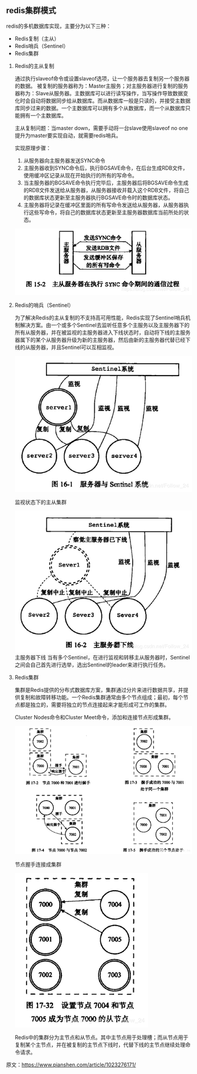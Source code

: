 ## redis集群模式

redis的多机数据库实现，主要分为以下三种：

* Redis复制（主从）
* Redis哨兵（Sentinel）
* Redis集群

1. Redis的主从复制

    通过执行slaveof命令或设置slaveof选项，让一个服务器去复制另一个服务器的数据。
    被复制的服务器称为：Master主服务；对主服务器进行复制的服务器称为：Slave从服务器。主数据库可以进行读写操作，当写操作导致数据变化时会自动将数据同步给从数据库。而从数据库一般是只读的，并接受主数据库同步过来的数据。一个主数据库可以拥有多个从数据库，而一个从数据库只能拥有一个主数据库。

    主从复制问题：当master down，需要手动将一台slave使用slaveof no one提升为master要实现自动，就需要redis哨兵。

    实现原理步骤：

    1. 从服务器向主服务器发送SYNC命令
    2. 主服务器收到SYNC命令后，执行BGSAVE命令，在后台生成RDB文件，使用缓冲区记录从现在开始执行的所有的写命令。
    3. 当主服务器的BGSAVE命令执行完毕后，主服务器后将BGSAVE命令生成的RDB文件发送给从服务器，从服务器接收并载入这个RDB文件，将自己的数据库状态更新至主服务器执行BGSAVE命令时的数据库状态。
    4. 主服务器将记录在缓冲区里面的所有写命令发送给从服务器，从服务器执行这些写命令，将自己的数据库状态更新至主服务器数据库当前所处的状态。

    ![](redis/redis-mul-master-slaver.png)

2. Redis的哨兵（Sentinel）

    为了解决Redis的主从复制的不支持高可用性能，Redis实现了Sentinel哨兵机制解决方案。由一个或多个Sentinel去监听任意多个主服务以及主服务器下的所有从服务器，并在被监视的主服务器进入下线状态时，自动将下线的主服务器属下的某个从服务器升级为新的主服务器，然后由新的主服务器代替已经下线的从服务器，并且Sentinel可以互相监视。

    ![](redis/redis-mul-sentinel-1.png)

    监视状态下的主从集群

    ![](redis/redis-mul-sentinel-2.png)
    主服务器下线
    当有多个Sentinel，在进行监视和转移主从服务器时，Sentinel之间会自己首先进行选举，选出Sentinel的leader来进行执行任务。

3. Redis集群

    集群是Redis提供的分布式数据库方案，集群通过分片来进行数据共享，并提供复制和故障转移功能。一个Redis集群通常由多个节点组成；最初，每个节点都是独立的，需要将独立的节点连接起来才能形成可工作的集群。

    Cluster Nodes命令和Cluster Meet命令，添加和连接节点形成集群。

    ![](redis/redis-mul-cluster-1.png)

    节点握手连接成集群

    ![](redis/redis-mul-cluster-2.png)

    Redis中的集群分为主节点和从节点。其中主节点用于处理槽；而从节点用于复制某个主节点，并在被复制的主节点下线时，代替下线的主节点继续处理命令请求。

原文：https://www.pianshen.com/article/1023276171/